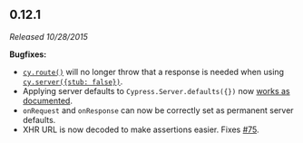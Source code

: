 ## 0.12.1

_Released 10/28/2015_

**Bugfixes:**

- [`cy.route()`](/api/commands/route) will no longer throw that a response is
  needed when using [`cy.server({stub: false})`](/api/commands/server).
- Applying server defaults to `Cypress.Server.defaults({})` now
  [works as documented](/api/cypress-api/cypress-server).
- `onRequest` and `onResponse` can now be correctly set as permanent server
  defaults.
- XHR URL is now decoded to make assertions easier. Fixes
  [#75](https://github.com/cypress-io/cypress/issues/75).
